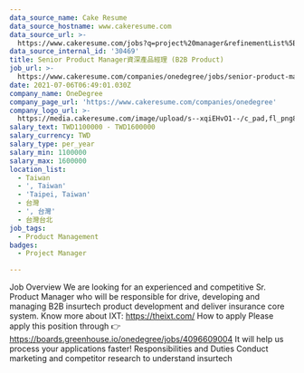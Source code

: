 ```yaml
---
data_source_name: Cake Resume
data_source_hostname: www.cakeresume.com
data_source_url: >-
  https://www.cakeresume.com/jobs?q=project%20manager&refinementList%5Blang_name%5D%5B0%5D=English&refinementList%5Bsalary_type%5D=per_year&range%5Bsalary_range%5D%5Bmin%5D=1000000&page=2
data_source_internal_id: '30469'
title: Senior Product Manager資深產品經理 (B2B Product)
job_url: >-
  https://www.cakeresume.com/companies/onedegree/jobs/senior-product-manager-b2b-product
date: 2021-07-06T06:49:01.030Z
company_name: OneDegree
company_page_url: 'https://www.cakeresume.com/companies/onedegree'
company_logo_url: >-
  https://media.cakeresume.com/image/upload/s--xqiEHvO1--/c_pad,fl_png8,h_200,w_200/v1578296147/zhabcskfo2ifv72dmwtx.png
salary_text: TWD1100000 - TWD1600000
salary_currency: TWD
salary_type: per_year
salary_min: 1100000
salary_max: 1600000
location_list:
  - Taiwan
  - ', Taiwan'
  - 'Taipei, Taiwan'
  - 台灣
  - ', 台灣'
  - 台灣台北
job_tags:
  - Product Management
badges:
  - Project Manager

---
```


Job Overview We are looking for an experienced and competitive Sr. Product Manager who will be responsible for drive, developing and managing B2B insurtech product development and deliver insurance core system. Know more about IXT: https://theixt.com/ How to apply Please apply this position through 👉 https://boards.greenhouse.io/onedegree/jobs/4096609004 It will help us process your applications faster! Responsibilities and Duties Conduct marketing and competitor research to understand insurtech